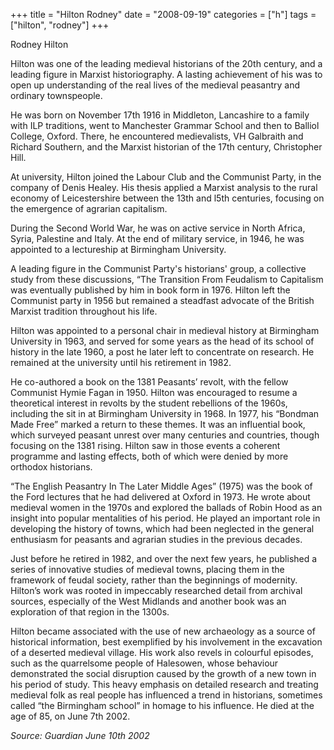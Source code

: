 +++
title = "Hilton Rodney"
date = "2008-09-19"
categories = ["h"]
tags = ["hilton", "rodney"]
+++

Rodney Hilton

Hilton was one of the leading medieval historians of the 20th century, and a leading figure in Marxist historiography. A lasting achievement of his was to open up understanding of the real lives of the medieval peasantry and ordinary townspeople.

He was born on November 17th 1916 in Middleton, Lancashire to a family with ILP traditions, went to Manchester Grammar School and then to Balliol College, Oxford. There, he encountered medievalists, VH Galbraith and Richard Southern, and the Marxist historian of the 17th century, Christopher Hill.

At university, Hilton joined the Labour Club and the Communist Party, in the company of Denis Healey. His thesis applied a Marxist analysis to the rural economy of Leicestershire between the 13th and l5th centuries, focusing on the emergence of agrarian capitalism.

During the Second World War, he was on active service in North Africa, Syria, Palestine and Italy. At the end of military service, in 1946, he was appointed to a lectureship at Birmingham University.

A leading figure in the Communist Party's historians' group, a collective study from these discussions, “The Transition From Feudalism to Capitalism was eventually published by him in book form in 1976. Hilton left the Communist party in 1956 but re­mained a steadfast advocate of the British Marxist tradition throughout his life.

Hilton was appointed to a personal chair in medieval history at Birmingham University in 1963, and served for some years as the head of its school of history in the late 1960, a post he later left to concentrate on research. He remained at the university until his retire­ment in 1982.

He co-authored a book on the 1381 Peasants’ revolt, with the fellow Communist Hymie Fagan in 1950. Hilton was encouraged to resume a theoretical interest in revolts by the student rebellions of the 1960s, including the sit in at Birmingham University in 1968. In 1977, his “Bondman Made Free” marked a return to these themes. It was an influential book, which surveyed peasant unrest over many centuries and countries, though focusing on the 1381 rising. Hilton saw in those events a coherent programme and lasting effects, both of which were denied by more orthodox historians.

“The English Peasantry In The Later Middle Ages” (1975) was the book of the Ford lectures that he had deliv­ered at Oxford in 1973. He wrote about medieval women in the 1970s and explored the ballads of Robin Hood as an insight into popu­lar mentalities of his period. He played an important role in developing the history of towns, which had been neglected in the gen­eral enthusiasm for peasants and agrarian studies in the previous decades.

Just before he retired in 1982, and over the next few years, he published a series of innovative studies of medieval towns, placing them in the framework of feudal society, rather than the beginnings of modernity. Hilton’s work was rooted in impeccably researched detail from archival sources, especially of the West Midlands and another book was an exploration of that region in the 1300s.

Hilton became associated with the use of new archaeology as a source of historical information, best exemplified by his involvement in the excavation of a deserted medieval village. His work also revels in colourful episodes, such as the quarrelsome people of Halesowen, whose behav­iour demonstrated the social disruption caused by the growth of a new town in his period of study. This heavy emphasis on detailed research and treating medieval folk as real people has influenced a trend in historians, sometimes called “the Birmingham school” in homage to his influence. He died at the age of 85, on June 7th 2002.

_Source: Guardian June 10th 2002_
